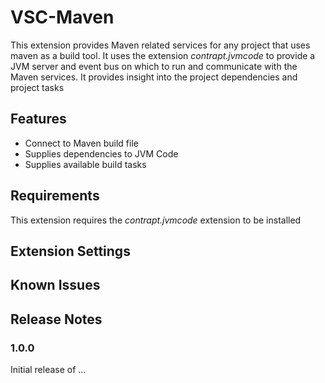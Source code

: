 # VSC-Maven

This extension provides Maven related services for any project that uses maven as a build tool.
It uses the extension _contrapt.jvmcode_ to provide a JVM server and event bus on which to run and communicate with
the Maven services.  It provides insight into the project dependencies and project tasks

## Features

- Connect to Maven build file
- Supplies dependencies to JVM Code
- Supplies available build tasks

## Requirements

This extension requires the _contrapt.jvmcode_ extension to be installed

## Extension Settings

## Known Issues

## Release Notes

### 1.0.0

Initial release of ...
